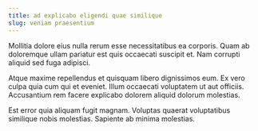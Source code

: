 ```yaml
---
title: ad explicabo eligendi quae similique
slug: veniam praesentium
---
```


Mollitia dolore eius nulla rerum esse necessitatibus ea corporis. Quam ab doloremque ullam pariatur est quis occaecati suscipit et. Nam corrupti aliquid sed fuga adipisci.

Atque maxime repellendus et quisquam libero dignissimos eum. Ex vero culpa quia cum qui et eveniet. Illum occaecati voluptatem ut aut officiis. Accusantium rem facere explicabo dolorem aliquid dolorum molestias.

Est error quia aliquam fugit magnam. Voluptas quaerat voluptatibus similique nobis molestias. Sapiente ab minima molestias.
